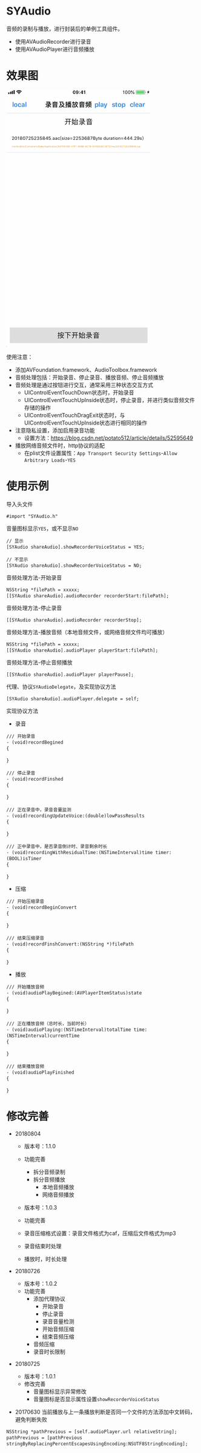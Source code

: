 # SYAudio
音频的录制与播放，进行封装后的单例工具组件。
* 使用AVAudioRecorder进行录音
* 使用AVAudioPlayer进行音频播放

# 效果图
![audioImage.gif](./audioImage.gif)


使用注意：
* 添加AVFoundation.framework、AudioToolbox.framework
* 音频处理包括：开始录音、停止录音、播放音频、停止音频播放
* 音频处理是通过按钮进行交互，通常采用三种状态交互方式
  * UIControlEventTouchDown状态时，开始录音
  * UIControlEventTouchUpInside状态时，停止录音，并进行类似音频文件存储的操作
  * UIControlEventTouchDragExit状态时，与UIControlEventTouchUpInside状态进行相同的操作
* 注意隐私设置，添加启用录音功能
  * 设置方法：https://blog.csdn.net/potato512/article/details/52595649
* 播放网络音频文件时，http协议的适配
  * 在plist文件设置属性：`App Transport Security Settings`-`Allow Arbitrary Loads`-`YES`


# 使用示例

导入头文件
```
#import "SYAudio.h"
```

音量图标显示`YES`，或不显示`NO`
```
// 显示
[SYAudio shareAudio].showRecorderVoiceStatus = YES;

// 不显示
[SYAudio shareAudio].showRecorderVoiceStatus = NO;
```

音频处理方法-开始录音 
```   
NSString *filePath = xxxxx;
[[SYAudio shareAudio].audioRecorder recorderStart:filePath];
```

音频处理方法-停止录音  
```      
[[SYAudio shareAudio].audioRecorder recorderStop];
```

音频处理方法-播放音频（本地音频文件，或网络音频文件均可播放）
```  
NSString *filePath = xxxxx;
[[SYAudio shareAudio].audioPlayer playerStart:filePath];
```

音频处理方法-停止音频播放 
```
[[SYAudio shareAudio].audioPlayer playerPause];
```

代理、协议`SYAudioDelegate`，及实现协议方法
```
[SYAudio shareAudio].audioPlayer.delegate = self;
```

实现协议方法

* 录音

```
/// 开始录音
- (void)recordBegined
{

}

/// 停止录音
- (void)recordFinshed
{

}

/// 正在录音中，录音音量监测
- (void)recordingUpdateVoice:(double)lowPassResults
{
    
}

/// 正中录音中，是否录音倒计时、录音剩余时长
- (void)recordingWithResidualTime:(NSTimeInterval)time timer:(BOOL)isTimer
{

}
```

* 压缩
```
/// 开始压缩录音
- (void)recordBeginConvert
{

}

/// 结束压缩录音
- (void)recordFinshConvert:(NSString *)filePath
{

}
```

* 播放
```
/// 开始播放音频
- (void)audioPlayBegined:(AVPlayerItemStatus)state
{

}

/// 正在播放音频（总时长，当前时长）
- (void)audioPlaying:(NSTimeInterval)totalTime time:(NSTimeInterval)currentTime
{

}

/// 结束播放音频
- (void)audioPlayFinished
{

}
```


# 修改完善
* 20180804
  * 版本号：1.1.0
  * 功能完善
    * 拆分音频录制
    * 拆分音频播放
      * 本地音频播放
      * 网络音频播放

  * 版本号：1.0.3
  * 功能完善
   * 录音压缩格式设置：录音文件格式为caf，压缩后文件格式为mp3
   * 录音结束时处理
   * 播放时，时长处理

* 20180726
  * 版本号：1.0.2
  * 功能完善
    * 添加代理协议
      * 开始录音
      * 停止录音
      * 录音音量检测
      * 开始音频压缩
      * 结束音频压缩
    * 音频压缩
    * 录音时长限制
    
* 20180725
  * 版本号：1.0.1
  * 修改完善
    * 音量图标显示异常修改
    * 音量图标是否显示属性设置`showRecorderVoiceStatus`

* 20170630 当前播放与上一条播放判断是否同一个文件的方法添加中文转码，避免判断失败
```
NSString *pathPrevious = [self.audioPlayer.url relativeString];
pathPrevious = [pathPrevious stringByReplacingPercentEscapesUsingEncoding:NSUTF8StringEncoding];
```

